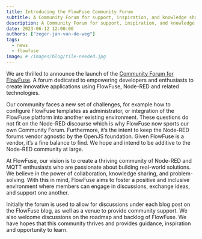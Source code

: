```yaml
---
title: Introducing the FlowFuse Community Forum
subtitle: A Community Forum for support, inspiration, and knowledge sharing
description: A Community Forum for support, inspiration, and knowledge sharing
date: 2023-06-12 12:00:00
authors: ["zeger-jan-van-de-weg"]
tags:
  - news
  - flowfuse
image: # /images/blog/tile-needed.jpg
---
```


We are thrilled to announce the launch of the [Community Forum for FlowFuse](https://community.flowfuse.com).
A forum dedicated to empowering developers and enthusiasts to create innovative
applications using FlowFuse, Node-RED and related technologies. 

<!--more-->

Our community faces a new set of challenges, for example how to configure FlowFuse templates as administrator, or integration of the FlowFuse platform into another existing environment. These questions do not fit on the Node-RED discourse which is why FlowFuse now sports our own Community Forum. Furthermore, it’s the intent to keep the Node-RED forums vendor agnostic by the OpenJS foundation. Given FlowFuse is a vendor, it’s a fine balance to find. We hope and intend to be additive to the Node-RED community at large.

At FlowFuse, our vision is to create a thriving community of Node-RED and MQTT enthusiasts who are passionate about building real-world solutions. We believe in the power of collaboration, knowledge sharing, and problem-solving. With this in mind, FlowFuse aims to foster a positive and inclusive environment where members can engage in discussions, exchange ideas, and support one another.

Initially the forum is used to allow for discussions under each blog post on the FlowFuse blog, as well as a venue to provide community support. We also welcome discussions on the roadmap and backlog of FlowFuse. We have hopes that this community thrives and provides guidance, inspiration and opportunity to learn.
